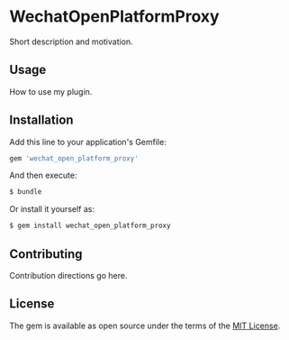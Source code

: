 # WechatOpenPlatformProxy
Short description and motivation.

## Usage
How to use my plugin.

## Installation
Add this line to your application's Gemfile:

```ruby
gem 'wechat_open_platform_proxy'
```

And then execute:
```bash
$ bundle
```

Or install it yourself as:
```bash
$ gem install wechat_open_platform_proxy
```

## Contributing
Contribution directions go here.

## License
The gem is available as open source under the terms of the [MIT License](https://opensource.org/licenses/MIT).
